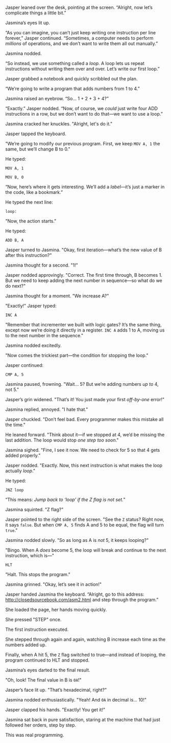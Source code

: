 
Jasper leaned over the desk, pointing at the screen. “Alright, now let’s complicate things a little bit.”  

Jasmina’s eyes lit up.  

“As you can imagine, you can’t just keep writing one instruction per line forever,” Jasper continued. “Sometimes, a computer needs to perform *millions* of operations, and we don’t want to write them all out manually.”  

Jasmina nodded.  

“So instead, we use something called a *loop*. A loop lets us repeat instructions without writing them over and over. Let’s write our first loop.”  

Jasper grabbed a notebook and quickly scribbled out the plan.  

“We’re going to write a program that adds numbers from 1 to 4.”  

Jasmina raised an eyebrow. “So… 1 + 2 + 3 + 4?”  

“Exactly.” Jasper nodded. “Now, of course, we *could* just write four ADD instructions in a row, but we don’t want to do that—we want to use a loop.”  

Jasmina cracked her knuckles. "Alright, let's do it."  

Jasper tapped the keyboard.  

"We’re going to modify our previous program. First, we keep `MOV A, 1` the same, but we’ll change B to 0."  

He typed:  

```
MOV A, 1
```
```
MOV B, 0
```

“Now, here’s where it gets interesting. We’ll add a *label*—it’s just a marker in the code, like a bookmark.”  

He typed the next line:  

```
loop:
```

"Now, the action starts."  

He typed:  

```
ADD B, A
```

Jasper turned to Jasmina. "Okay, first iteration—what’s the new value of B after this instruction?"  

Jasmina thought for a second. "1!"  

Jasper nodded approvingly. "Correct. The first time through, B becomes 1. But we need to keep adding the next number in sequence—so what do we do next?"  

Jasmina thought for a moment. "We increase A?"  

"Exactly!" Jasper typed:  

```
INC A
```

"Remember that incrementer we built with logic gates? It’s the same thing, except now we’re doing it directly in a register. `INC A` adds 1 to A, moving us to the next number in the sequence."  

Jasmina nodded excitedly.  

"Now comes the trickiest part—the condition for stopping the loop."  

Jasper continued:  

```
CMP A, 5
```

Jasmina paused, frowning. "Wait… 5? But we’re adding numbers *up to* 4, not 5."  

Jasper’s grin widened. "That’s it! You just made your first *off-by-one* error!"  

Jasmina replied, annoyed. "I hate that."  

Jasper chuckled. "Don’t feel bad. Every programmer makes this mistake all the time."  

He leaned forward. "Think about it—if we stopped at 4, we’d be missing the last addition. The loop would stop *one step too soon*."  

Jasmina sighed. "Fine, I see it now. We need to check for 5 so that 4 gets added properly."  

Jasper nodded. "Exactly. Now, this next instruction is what makes the loop actually *loop*."  

He typed:  

```
JNZ loop
```

“This means: *Jump back to ‘loop’ if the Z flag is not set.*”  

Jasmina squinted. "Z flag?"  

Jasper pointed to the right side of the screen. "See the `Z` status? Right now, it says `false`. But when `CMP A, 5` finds A and 5 to be equal, the flag will turn `true`."  

Jasmina nodded slowly. "So as long as A is *not* 5, it keeps looping?"  

"Bingo. When A *does* become 5, the loop will break and continue to the next instruction, which is—"  

```
HLT
```

"Halt. This stops the program."  

Jasmina grinned. "Okay, let’s see it in action!"  

Jasper handed Jasmina the keyboard. “Alright, go to this address: <a href="http://closedsourcebook.com/asm2.html">http://closedsourcebook.com/asm2.html</a> and step through the program.”  

She loaded the page, her hands moving quickly.  

She pressed "STEP" once.  

The first instruction executed.  

She stepped through again and again, watching B increase each time as the numbers added up.  

Finally, when A hit 5, the `Z` flag switched to true—and instead of looping, the program continued to HLT and stopped.  

Jasmina’s eyes darted to the final result.  

"Oh, look! The final value in B is `0A`!"  

Jasper’s face lit up. "That’s hexadecimal, right?"  

Jasmina nodded enthusiastically. "Yeah! And `0A` in decimal is… 10!"  

Jasper clapped his hands. "Exactly! You get it!"  

Jasmina sat back in pure satisfaction, staring at the machine that had just followed her orders, step by step.  

This was real programming.  

